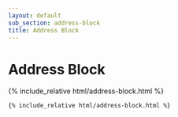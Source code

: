 ```yaml
---
layout: default
sub_section: address-block
title: Address Block
---
```


# Address Block

<div class="site-c-showcase">
{% include_relative html/address-block.html %}
</div>

```html
{% include_relative html/address-block.html %}
```